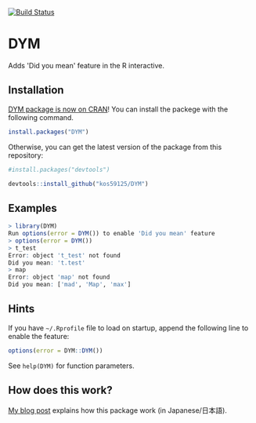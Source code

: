 [![Build Status](https://travis-ci.org/kos59125/DYM.svg?branch=master)](https://travis-ci.org/kos59125/DYM)

DYM
===

Adds 'Did you mean' feature in the R interactive.


Installation
------------

[DYM package is now on CRAN](http://cran.r-project.org/package=DYM)!
You can install the packege with the following command.

```r
install.packages("DYM")
```

Otherwise, you can get the latest version of the package from this repository:

```r
#install.packages("devtools")

devtools::install_github("kos59125/DYM")
```

Examples
--------

```r
> library(DYM)
Run options(error = DYM()) to enable 'Did you mean' feature
> options(error = DYM())
> t_test
Error: object 't_test' not found
Did you mean: 't.test'
> map
Error: object 'map' not found
Did you mean: ['mad', 'Map', 'max']
```

Hints
-----

If you have `~/.Rprofile` file to load on startup,
append the following line to enable the feature:

```r
options(error = DYM::DYM())
```

See `help(DYM)` for function parameters.

How does this work?
-------------------

[My blog post](http://blog.recyclebin.jp/archives/4439) explains how this package work (in Japanese/日本語).

